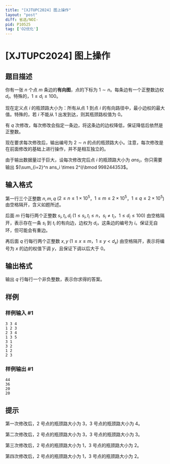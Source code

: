 ```yaml
---
title: "[XJTUPC2024] 图上操作"
layout: "post"
diff: 省选/NOI-
pid: P10525
tag: ['O2优化']
---
```

# [XJTUPC2024] 图上操作
## 题目描述

你有一张 $n$ 个点 $m$ 条边的**有向图**，点的下标为 $1\sim n$。每条边有一个正整数边权 $d_i$。特殊的，$1\le d_i \le 100$。

现在定义点 $i$ 的瓶颈路大小为：所有从点 $1$ 到点 $i$ 的有向路径中，最小边权的最大值。特殊的，若 $i$ 不能从 $1$ 出发到达，则其瓶颈路权值为 $0$。

有 $q$ 次修改，每次修改会指定一条边，将这条边的边权降低，保证降低后依然是正整数。

现在要求每次修改后，输出编号为 $2\sim n$ 的点的瓶颈路大小。注意，每次修改是在前面修改的基础上进行操作，并不是相互独立的。

由于输出数据量过于巨大，设每次修改完后点 $i$ 的瓶颈路大小为 $ans_i$，你只需要输出 $(\sum_{i=2}^n ans_i \times 2^i)\bmod 998244353$。
## 输入格式

第一行三个正整数 $n,m,q$ ($2\le n\le 1\times 10^5$，$1\le m \le 2\times 10^5$，$1\le q\le 2\times 10^5$) 由空格隔开，含义如题所述。

后面 $m$ 行每行两个正整数 $s_i,t_i,d_i$ ($1\le s_i,t_i\le n$，$s_i\neq t_i$，$1\le d_i \le 100$) 由空格隔开，表示存在一条 $s_i$ 到 $t_i$ 的有向边，边权为 $d_i$，这条边的编号为 $i$。保证无自环，但可能会有重边。

再后面 $q$ 行每行两个正整数 $x,y$ ($1\le x\le m$，$1\le y < d_x$) 由空格隔开，表示将编号为 $x$ 的边的权值下调 $y$，且保证下调以后大于 $0$。
## 输出格式

输出 $q$ 行每行一个非负整数，表示你求得的答案。
## 样例

### 样例输入 #1
```
3 3 4
1 2 3
2 3 4
1 3 5
3 1
3 2
1 2
2 3

```
### 样例输出 #1
```
44
36
20
20

```
## 提示

第一次修改后，$2$ 号点的瓶颈路大小为 $3$，$3$ 号点的瓶颈路大小为 $4$。

第二次修改后，$2$ 号点的瓶颈路大小为 $3$，$3$ 号点的瓶颈路大小为 $3$。

第三次修改后，$2$ 号点的瓶颈路大小为 $1$，$3$ 号点的瓶颈路大小为 $2$。

第四次修改后，$2$ 号点的瓶颈路大小为 $1$，$3$ 号点的瓶颈路大小为 $2$。
